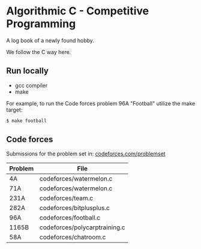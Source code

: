 # Algorithmic C - Competitive Programming

A log book of a newly found hobby.

We follow the C way here.

## Run locally

* gcc compiler
* make

For example, to run the Code forces problem 96A "Football" utilize the make target:
```bash
$ make football
```

## Code forces

Submissions for the problem set in: [codeforces.com/problemset](https://codeforces.com/problemset)

Problem | File
------- | ----
4A      | codeforces/watermelon.c
71A     | codeforces/watermelon.c
231A    | codeforces/team.c
282A    | codeforces/bitplusplus.c
96A     | codeforces/football.c
1165B   | codeforces/polycarptraining.c
58A     | codeforces/chatroom.c
